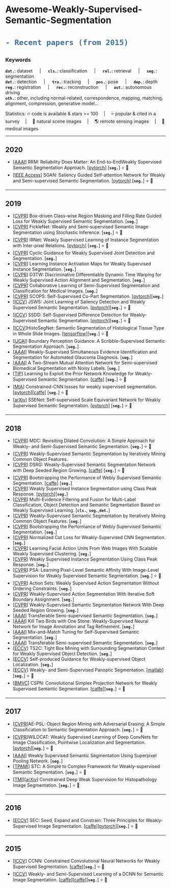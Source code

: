 # Awesome-Weakly-Supervised-Semantic-Segmentation

<h1> 

```diff
- Recent papers (from 2015)
```

</h1>

<h3> Keywords </h3>

__`dat.`__: dataset &emsp; | &emsp; __`cls.`__: classification &emsp; | &emsp; __`rel.`__: retrieval &emsp; | &emsp; __`seg.`__: segmentation     
__`det.`__: detection &emsp; | &emsp; __`tra.`__: tracking &emsp; | &emsp; __`pos.`__: pose &emsp; | &emsp; __`dep.`__: depth     
__`reg.`__: registration &emsp; | &emsp; __`rec.`__: reconstruction &emsp; | &emsp; __`aut.`__: autonomous driving     
__`oth.`__: other, including normal-related, correspondence, mapping, matching, alignment, compression, generative model...

Statistics: :fire: code is available & stars >= 100 &emsp;|&emsp; :star: popular & cited in a survey &emsp;|&emsp;
:sunflower: natural scene images &emsp;|&emsp; :earth_americas: remote sensing images &emsp;|&emsp; :hospital: medical images

---
## 2020
- [[AAAI](https://arxiv.org/abs/1911.08039)] RRM: Reliability Does Matter: An End-to-EndWeakly Supervised Semantic Segmentation Approach. [[pytorch](https://github.com/zbf1991/RRM)] [__`seg.`__] :star: :sunflower:
- [[IEEE Access](https://arxiv.org/abs/1910.05475)] SGAN: Saliency Guided Self-attention Network for Weakly and Semi-supervised Semantic Segmentation. [[pytorch](https://github.com/yaoqi-zd/SGAN)] [__`seg.`__] :star: :sunflower:
---
## 2019
- [[CVPR](https://arxiv.org/pdf/1904.11693.pdf)] Box-driven Class-wise Region Masking and Filling Rate Guided Loss for Weakly Supervised Semantic Segmentation. [__`seg.`__] 
- [[CVPR](https://arxiv.org/pdf/1902.10421.pdf)] FickleNet: Weakly and Semi-supervised Semantic Image Segmentation using Stochastic Inference. [__`seg.`__] :star: :sunflower:
- [[CVPR](https://arxiv.org/pdf/1904.05044.pdf)] IRNet: Weakly Supervised Learning of Instance Segmentation with Inter-pixel Relations. [[pytorch](https://github.com/jiwoon-ahn/irn)] [__`seg.`__] :star: :sunflower:
- [[CVPR](http://openaccess.thecvf.com/content_CVPR_2019/papers/Shen_Cyclic_Guidance_for_Weakly_Supervised_Joint_Detection_and_Segmentation_CVPR_2019_paper.pdf)] Cyclic Guidance for Weakly Supervised Joint Detection and Segmentation. [__`seg.`__] 
- [[CVPR](http://openaccess.thecvf.com/content_CVPR_2019/papers/Zhu_Learning_Instance_Activation_Maps_for_Weakly_Supervised_Instance_Segmentation_CVPR_2019_paper.pdf)] Learning Instance Activation Maps for Weakly Supervised Instance Segmentation. [__`seg.`__] 
- [[CVPR](http://openaccess.thecvf.com/content_CVPR_2019/papers/Chang_D3TW_Discriminative_Differentiable_Dynamic_Time_Warping_for_Weakly_Supervised_Action_CVPR_2019_paper.pdf)] D3TW: Discriminative Differentiable Dynamic Time Warping for Weakly Supervised Action Alignment and Segmentation. [__`seg.`__] 
- [[CVPR](http://openaccess.thecvf.com/content_CVPR_2019/papers/Zhou_Collaborative_Learning_of_Semi-Supervised_Segmentation_and_Classification_for_Medical_Images_CVPR_2019_paper.pdf)] Collaborative Learning of Semi-Supervised Segmentation and Classification for Medical Images. [__`seg.`__] 
- [[CVPR](https://arxiv.org/abs/1905.01298.pdf)] SCOPS: Self-Supervised Co-Part Segmentation. [[pytorch](https://github.com/NVlabs/SCOPS)][__`seg.`__] 
- [[ICCV](https://arxiv.org/abs/1909.04161)] JSWS: Joint Learning of Saliency Detection and Weakly Supervised Semantic Segmentation. [[pytorch](https://github.com/zengxianyu/jsws)][__`seg.`__] :star: :sunflower:
- [[ICCV](https://arxiv.org/abs/1911.01370)] SSDD: Self-Supervised Difference Detection for Weakly-Supervised Semantic Segmentation. [[pytorch](https://github.com/shimoda-uec/ssdd)][__`seg.`__] :star: :sunflower:
- [[ICCV](http://openaccess.thecvf.com/content_ICCV_2019/papers/Chan_HistoSegNet_Semantic_Segmentation_of_Histological_Tissue_Type_in_Whole_Slide_ICCV_2019_paper.pdf)]HistoSegNet: Semantic Segmentation of Histological Tissue Type in Whole Slide Images. [[tensorflow](https://github.com/lyndonchan/hsn_v1)][__`seg.`__] :star: :hospital:
- [[IJCAI](https://www.researchgate.net/publication/334844257_Boundary_Perception_Guidance_A_Scribble-Supervised_Semantic_Segmentation_Approach)] Boundary Perception Guidance: A Scribble-Supervised Semantic Segmentation Approach. [__`seg.`__] 
- [[AAAI](https://www.aaai.org/ojs/index.php/AAAI/article/view/3860)] Weakly-Supervised Simultaneous Evidence Identification and Segmentation for Automated Glaucoma Diagnosis. [__`seg.`__] 
- [[AAAI](https://arxiv.org/pdf/1807.11719.pdf)] A Two-Stream Mutual Attention Network for Semi-supervised Biomedical Segmentation with Noisy Labels. [__`seg.`__] 
- [[TIP](https://arxiv.org/abs/1804.04882)] Learning to Exploit the Prior Network Knowledge for Weakly-Supervised Semantic Segmentation. [[caffe](https://github.com/gramuah/weakly-supervised-segmentation)] [__`seg.`__] :star: :sunflower:
- [[MIA](https://www.sciencedirect.com/science/article/pii/S1361841518306145?via%3Dihub)] Constrained-CNN losses for weakly supervised segmentation. [[pytorch](https://github.com/LIVIAETS/SizeLoss_WSS)][[caffe](https://github.com/meng-tang/rloss)] [__`seg.`__] :star: :hospital:
- [[arXiv](https://arxiv.org/abs/1909.03714)] SSENet: Self-supervised Scale Equivariant Network for Weakly Supervised Semantic Segmentation. [[pytorch](https://github.com/YudeWang/SSENet-pytorch)] [__`seg.`__] :star: :sunflower:
---
## 2018
- [[CVPR](http://openaccess.thecvf.com/content_cvpr_2018/CameraReady/0812.pdf)] MDC: Revisiting Dilated Convolution: A Simple Approach for Weakly- and Semi-Supervised Semantic Segmentation. [__`seg.`__] :star: :sunflower:
- [[CVPR](https://arxiv.org/pdf/1806.04659.pdf)] Weakly-Supervised Semantic Segmentation by Iteratively Mining Common Object Features.
- [[CVPR](http://zpascal.net/cvpr2018/Huang_Weakly-Supervised_Semantic_Segmentation_CVPR_2018_paper.pdf)] DSRG: Weakly-Supervised Semantic Segmentation Network with Deep Seeded Region Growing. [[caffe](https://github.com/speedinghzl/DSRG)] [__`seg.`__] :star: :sunflower:
- [[CVPR](http://openaccess.thecvf.com/content_cvpr_2018/papers/Shen_Bootstrapping_the_Performance_CVPR_2018_paper.pdf)] Bootstrapping the Performance of Webly Supervised Semantic Segmentation. [[caffe](https://github.com/ascust/BDWSS)] [__`seg.`__] 
- [[CVPR](http://openaccess.thecvf.com/content_cvpr_2018/papers/Zhou_Weakly_Supervised_Instance_CVPR_2018_paper.pdf)] Weakly Supervised Instance Segmentation using Class Peak Response.  [[pytorch](https://github.com/ZhouYanzhao/PRM)][__`seg.`__] 
- [[CVPR](http://openaccess.thecvf.com/content_cvpr_2018/papers/Ge_Multi-Evidence_Filtering_and_CVPR_2018_paper.pdf)] Multi-Evidence Filtering and Fusion for Multi-Label Classification, Object Detection and Semantic Segmentation Based on Weakly Supervised Learning. [__`cls.`__, __`seg.`__,__`det.`__] 
- [[CVPR](http://openaccess.thecvf.com/content_cvpr_2018/papers/Wang_Weakly-Supervised_Semantic_Segmentation_CVPR_2018_paper.pdf)] Weakly-Supervised Semantic Segmentation by Iteratively Mining Common Object Features. [__`seg.`__] 
- [[CVPR](http://openaccess.thecvf.com/content_cvpr_2018/papers/Shen_Bootstrapping_the_Performance_CVPR_2018_paper.pdf)] Bootstrapping the Performance of Webly Supervised Semantic Segmentation. [__`seg.`__] 
- [[CVPR](http://openaccess.thecvf.com/content_cvpr_2018/papers/Tang_Normalized_Cut_Loss_CVPR_2018_paper.pdf)] Normalized Cut Loss for Weakly-Supervised CNN Segmentation. [__`seg.`__] 
- [[CVPR](http://openaccess.thecvf.com/content_cvpr_2018/papers/Zhao_Learning_Facial_Action_CVPR_2018_paper.pdf)] Learning Facial Action Units From Web Images With Scalable Weakly Supervised Clustering. [__`seg.`__] 
- [[CVPR](http://openaccess.thecvf.com/content_cvpr_2018/papers/Zhou_Weakly_Supervised_Instance_CVPR_2018_paper.pdf)] Weakly Supervised Instance Segmentation Using Class Peak Response. [__`seg.`__] 
- [[CVPR](http://openaccess.thecvf.com/content_cvpr_2018/papers/Ahn_Learning_Pixel-Level_Semantic_CVPR_2018_paper.pdf)] PSA: Learning Pixel-Level Semantic Affinity With Image-Level Supervision for Weakly Supervised Semantic Segmentation. [__`seg.`__] :star: :sunflower:
- [[CVPR](http://openaccess.thecvf.com/content_cvpr_2018/papers/Richard_Action_Sets_Weakly_CVPR_2018_paper.pdf)] Action Sets: Weakly Supervised Action Segmentation Without Ordering Constraints. [__`seg.`__] 
- [[CVPR](http://openaccess.thecvf.com/content_cvpr_2018/papers/Ding_Weakly-Supervised_Action_Segmentation_CVPR_2018_paper.pdf)] Weakly-Supervised Action Segmentation With Iterative Soft Boundary Assignment. [__`seg.`__] 
- [[CVPR](http://openaccess.thecvf.com/content_cvpr_2018/papers/Huang_Weakly-Supervised_Semantic_Segmentation_CVPR_2018_paper.pdf)] Weakly-Supervised Semantic Segmentation Network With Deep Seeded Region Growing. [__`seg.`__] 
- [[AAAI](https://arxiv.org/pdf/1711.06828.pdf)] Transferable Semi-supervised Semantic Segmentation. [__`seg.`__] 
- [[AAAI]()] Kill Two Birds with One Stone: Weakly-Supervised Neural Network for Image Annotation and Tag Refinement. [__`seg.`__] 
- [[AAAI]()] Mix-and-Match Tuning for Self-Supervised Semantic Segmentation. [__`seg.`__] 
- [[AAAI]()] Transferable Semi-supervised Semantic Segmentation. [__`seg.`__] 
- [[ECCV](https://arxiv.org/abs/1807.04897.pdf)] TS2C: Tight Box Mining with Surrounding Segmentation Context for Weakly Supervised Object Detection. [__`seg.`__] 
- [[ECCV](https://arxiv.org/abs/1807.08902.pdf)] Self-produced Guidance for Weakly-supervised Object Localization. [__`seg.`__] 
- [[ECCV](https://arxiv.org/abs/1808.03575v3)] Weakly- and Semi-Supervised Panoptic Segmentation. [[matlab](https://github.com/qizhuli/Weakly-Supervised-Panoptic-Segmentation)][__`seg.`__] :star: :sunflower:
- [[BMVC](https://arxiv.org/abs/1807.09169)] CSPN: Convolutional Simplex Projection Network for Weakly Supervised Semantic Segmentation. [[caffe](https://github.com/briqr/CSPN)][__`seg.`__] :star: :sunflower:


---
## 2017
- [[CVPR](https://arxiv.org/abs/1703.08448)]AE-PSL: Object Region Mining with Adversarial Erasing: A Simple Classification to Semantic Segmentation Approach. [__`seg.`__] :star: :sunflower:
- [[CVPR](http://webia.lip6.fr/~cord/pdfs/publis/Durand_WILDCAT_CVPR_2017.pdf)]WILDCAT: Weakly Supervised Learning of Deep ConvNets for Image Classification, Pointwise Localization and Segmentation. [[pytorch](https://github.com/durandtibo/wildcat.pytorch)][__`seg.`__] :star: :sunflower:
- [[AAAI](https://pdfs.semanticscholar.org/9345/23b3de05318606d4f550f5828cf30a56b1d3.pdf?_ga=2.30714812.2026882509.1564975284-400067050.1564456907)] Weakly Supervised Semantic Segmentation Using Superpixel Pooling Network. [__`seg.`__] 
- [[TPAMI](https://weiyc.github.io/assets/pdf/stc_tpami.pdf)] STC: A Simple to Complex Framework for Weakly-supervised Semantic Segmentation. [__`seg.`__] :star: :sunflower:
- [[TMI](https://ieeexplore.ieee.org/stamp/stamp.jsp?arnumber=7971941)][[arXiv](https://arxiv.org/abs/1701.00794)] Constrained Deep Weak Supervision for Histopathology Image Segmentation. [__`seg.`__] :star: :hospital:
---
## 2016
- [[ECCV](https://arxiv.org/abs/1603.06098)] SEC: Seed, Expand and Constrain: Three Principles for Weakly-Supervised Image Segmentation. [[caffe](https://github.com/kolesman/SEC)][[pytorch](https://github.com/halbielee/SEC_pytorch)][__`seg.`__] :star: :sunflower:
---
## 2015
- [[ICCV](https://arxiv.org/abs/1506.03648)] CCNN: Constrained Convolutional Neural Networks for Weakly Supervised Segmentation. [[caffe](https://github.com/pathak22/ccnn)][__`seg.`__] :star: :sunflower:
- [[ICCV](https://arxiv.org/abs/1502.02734v3)] Weakly- and Semi-Supervised Learning of a DCNN for Semantic Image Segmentation. [[caffe](https://github.com/TheLegendAli/DeepLab-Context)][[caffe](https://github.com/open-cv/deeplab-v1)][__`seg.`__] :star: :sunflower:
